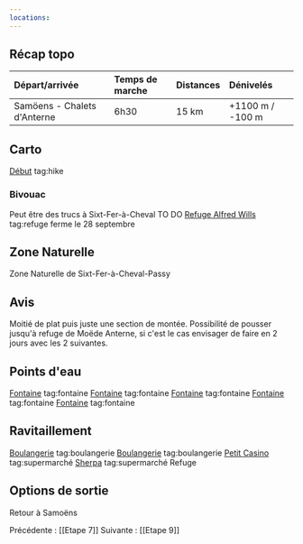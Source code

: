 ```yaml
---
locations: 
---
```

## Récap topo

| Départ/arrivée              | Temps de marche | Distances | Dénivelés        |
| :-------------------------- | :-------------- | :-------- | :--------------- |
| Samöens - Chalets d'Anterne | 6h30            | 15 km     | +1100 m / -100 m |
## Carto  
[Début](geo:46.077373,6.716765) tag:hike
### Bivouac
Peut être des trucs à Sixt-Fer-à-Cheval TO DO
[Refuge Alfred Wills](geo:46.004513,6.791244) tag:refuge ferme le 28 septembre
## Zone Naturelle
Zone Naturelle de Sixt-Fer-à-Cheval-Passy 
## Avis
Moitié de plat puis juste une section de montée. Possibilité de pousser jusqu'à refuge de Moëde Anterne, si c'est le cas envisager de faire en 2 jours avec les 2 suivantes.
## Points d'eau
[Fontaine](geo:46.047239,6.766487) tag:fontaine
[Fontaine](geo:46.046656,6.766839) tag:fontaine 
[Fontaine](geo:46.048188,6.770624) tag:fontaine 
[Fontaine](geo:46.042397,6.770201) tag:fontaine 
[Fontaine](geo:46.004758,6.791625) tag:fontaine
## Ravitaillement
[Boulangerie](geo:46.08170884677464,6.725331081526259) tag:boulangerie 
[Boulangerie](geo:46.07684908920753,6.720021470317583) tag:boulangerie 
[Petit Casino](geo:46.0837346769348,6.7263086712625615) tag:supermarché 
[Sherpa](geo:46.081003639084095,6.726754408881888) tag:supermarché 
Refuge
## Options de sortie
Retour à Samoëns

Précédente : [[Etape 7]]
Suivante : [[Etape 9]]